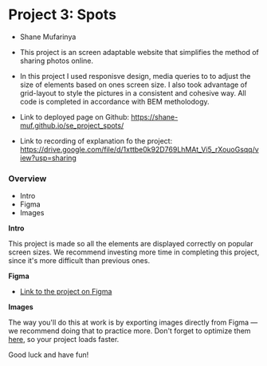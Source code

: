 # Project 3: Spots

- Shane Mufarinya

- This project is an screen adaptable website that simplifies the method of sharing photos online.

- In this project I used responisve design, media queries to to adjust the size of elements based on ones screen size. I also took advantage of grid-layout to style the pictures in a consistent and cohesive way. All code is completed in accordance with BEM metholodogy.

- Link to deployed page on Github: https://shane-muf.github.io/se_project_spots/
- Link to recording of explanation fo the project: https://drive.google.com/file/d/1xttbe0k92D769LhMAt_Vi5_rXouoGsqq/view?usp=sharing

### Overview  

* Intro  
* Figma  
* Images  
  
**Intro**
  
This project is made so all the elements are displayed correctly on popular screen sizes. We recommend investing more time in completing this project, since it's more difficult than previous ones.  
  
**Figma**  
  
* [Link to the project on Figma](https://www.figma.com/file/BBNm2bC3lj8QQMHlnqRsga/Sprint-3-Project-%E2%80%94-Spots?type=design&node-id=2%3A60&mode=design&t=afgNFybdorZO6cQo-1)
  
**Images**  
  
The way you'll do this at work is by exporting images directly from Figma — we recommend doing that to practice more. Don't forget to optimize them [here](https://tinypng.com/), so your project loads faster. 
  
Good luck and have fun!


